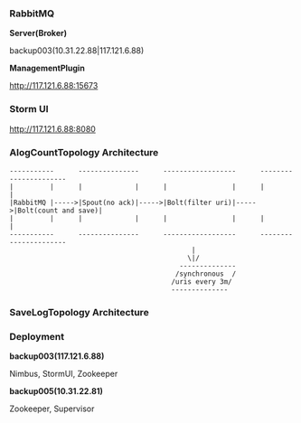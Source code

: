 
### RabbitMQ

**Server(Broker)**

backup003(10.31.22.88|117.121.6.88)

**ManagementPlugin**

http://117.121.6.88:15673


### Storm UI

http://117.121.6.88:8080

### AlogCountTopology Architecture


    -----------      ---------------      ------------------      ----------------------
    |         |      |             |      |                |      |                    |
    |RabbitMQ |----->|Spout(no ack)|----->|Bolt(filter uri)|----->|Bolt(count and save)|
    |         |      |             |      |                |      |                    |
    -----------      ---------------      ------------------      ----------------------
                                                 |
                                                \|/
                                              --------------
                                             /synchronous  /
                                            /uris every 3m/
                                            --------------


### SaveLogTopology Architecture




### Deployment
                                            
**backup003(117.121.6.88)**

Nimbus, StormUI, Zookeeper

**backup005(10.31.22.81)**

Zookeeper, Supervisor



